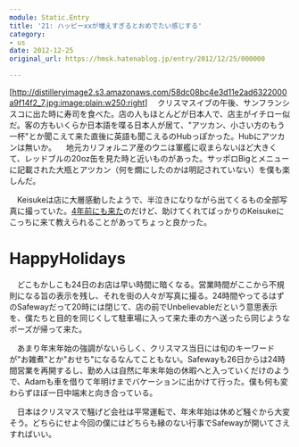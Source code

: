 ```yaml
---
module: Static.Entry
title: '21: ハッピーxxが増えすぎるとおめでたい感じする'
category:
- us
date: 2012-12-25
original_url: https://hmsk.hatenablog.jp/entry/2012/12/25/000000

---
```


[http://distilleryimage2.s3.amazonaws.com/58dc08bc4e3d11e2ad6322000a9f14f2_7.jpg:image:plain:w250:right]
　クリスマスイブの午後、サンフランシスコに出た時に寿司を食べた。店の人もほとんどが日本人で、店主がイチロー似だ。客の方もいくらか日本語を喋る日本人が居て、"アツカン、小さい方のもう一杯"とか聞こえて来た直後に英語も聞こえるのHubっぽかった。Hubにアツカンは無いか。
　地元カリフォルニア産のウニは軍艦に収まらないほど大きくて、レッドブルの20oz缶を見た時と近いものがあった。サッポロBigとメニューに記載された大瓶とアツカン（何を燗にしたのかは明記されていない）を僕も楽しんだ。

　Keisukeは店に大層感動したようで、半泣きになりながら出てくるもの全部写真に撮っていた。[4年前にも来た](http://www.flickr.com/photos/hmsk/3409644127/in/set-72157616226236877/)のだけど、助けてくれてばっかりのKeisukeにこっちに来て教えられることがあってちょっと良かった。

# HappyHolidays

　どこもかしこも24日のお店は早い時間に暗くなる。営業時間がここから不規則になる旨の表示を残し、それを街の人々が写真に撮る。24時間やってるはずのSafewayだって20時には閉じて、店の前でUnbelievableだという意思表示を、僕たちと目的を同じくして駐車場に入って来た車の方へ送ったら同じようなポーズが帰って来た。

　あまり年末年始の強調がないらしく、クリスマス当日には旬のキーワードが"お雑煮"とか"おせち"になるなんてこともない。Safewayも26日からは24時間営業を再開するし、勤め人は自然に年末年始の休暇へと入っていくだけのようで、Adamも車を借りて年明けまでバケーションに出かけて行った。僕も何も変わらずほぼ一日中端末と向き合っている。

　日本はクリスマスで騒げど会社は平常運転で、年末年始は休めど騒ぐから大変そう。どちらにせよ今回の僕にはどちらも縁のない行事でSafewayが開いてさえすればいい。
